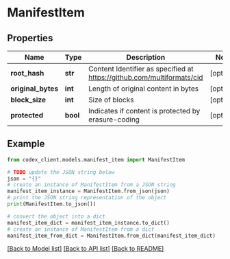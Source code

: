 # ManifestItem


## Properties

Name | Type | Description | Notes
------------ | ------------- | ------------- | -------------
**root_hash** | **str** | Content Identifier as specified at https://github.com/multiformats/cid | [optional] 
**original_bytes** | **int** | Length of original content in bytes | [optional] 
**block_size** | **int** | Size of blocks | [optional] 
**protected** | **bool** | Indicates if content is protected by erasure-coding | [optional] 

## Example

```python
from codex_client.models.manifest_item import ManifestItem

# TODO update the JSON string below
json = "{}"
# create an instance of ManifestItem from a JSON string
manifest_item_instance = ManifestItem.from_json(json)
# print the JSON string representation of the object
print(ManifestItem.to_json())

# convert the object into a dict
manifest_item_dict = manifest_item_instance.to_dict()
# create an instance of ManifestItem from a dict
manifest_item_from_dict = ManifestItem.from_dict(manifest_item_dict)
```
[[Back to Model list]](../README.md#documentation-for-models) [[Back to API list]](../README.md#documentation-for-api-endpoints) [[Back to README]](../README.md)


